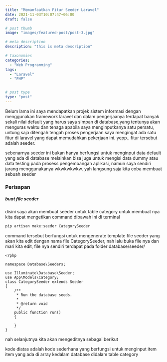 ```yaml
---
title: "Memanfaatkan Fitur Seeder Laravel"
date: 2021-11-03T10:07:47+06:00
draft: false

# post thumb
image: "images/featured-post/post-3.jpg"

# meta description
description: "this is meta description"

# taxonomies
categories: 
  - "Web Programming"
tags:
  - "Laravel"
  - "PHP"


# post type
type: "post"
---
```


Belum lama ini saya mendapatkan projek sistem informasi dengan menggunakan framework laravel dan dalam pengerjaanya terdapat banyak sekali nilai default yang harus saya simpan di database,yang tentunya akan menguras waktu dan tenaga apabila saya menginputkanya satu persatu, untung saja ditengah tengah proses pengerjaan saya mengingat ada satu fitur di laravel yang dapat memudahkan pekerjaan ini. yepp.. fitur tersebut adalah seeder.

sebenarnya seeder ini bukan hanya berfungsi untuk menginput data default yang ada di database melainkan bisa juga untuk mengisi data dummy atau data testing pada prosess pengembangan aplikasi, namun saya sendiri jarang menggunakanya wkwkwkwkw.
yah langsung saja kita coba membuat sebuah seeder

### Perisapan
##### buat file seeder
disini saya akan membuat seeder untuk table category
untuk membuat nya kita dapat mengetikan command dibawah ini di terminal

```javascript
pip artisan make:seeder CategorySeeder
```

command tersebut berfungsi untuk mengenerate template file seeder yang akan kita edit dengan nama file CategorySeeder, nah lalu buka file nya dan mari kita edit, file nya sendiri terdapat pada folder database/seeder/

```
<?php

namespace Database\Seeders;

use Illuminate\Database\Seeder;
use App\Models\Category;
class CategorySeeder extends Seeder
{
    /**
     * Run the database seeds.
     *
     * @return void
     */
    public function run()
    {
        
    }
}

```

nah selanjutnya kita akan mengeditnya sebagai berikut

kode diatas adalah kode sederhana yang berfungsi untuk menginput item item yang ada di array kedalam database didalam table category
